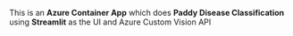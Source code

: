 This is an **Azure Container App** which does **Paddy Disease Classification** using **Streamlit** as the UI and Azure Custom Vision API 